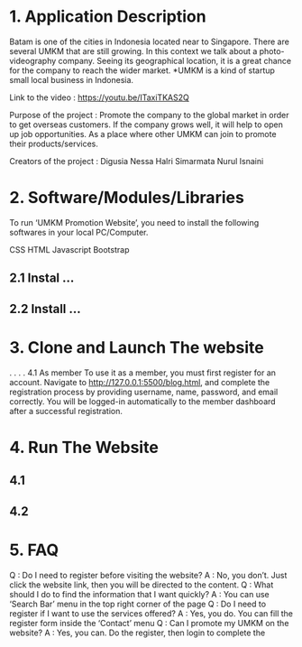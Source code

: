 # 1. Application Description

Batam is one of the cities in Indonesia located near to Singapore. There are several UMKM that are still growing. In this context we talk about a photo-videography company. Seeing its geographical location, it is a great chance for the company to reach the wider market.
*UMKM is a kind of startup small local business in Indonesia.

Link to the video : https://youtu.be/ITaxiTKAS2Q

Purpose of the project :
Promote the company to the global market in order to get overseas customers.
If the company grows well, it will help to open up job opportunities.
As a place where other UMKM can join to promote their products/services.

Creators of the project :
Digusia Nessa
Halri Simarmata
Nurul Isnaini

# 2. Software/Modules/Libraries

To run ‘UMKM Promotion Website’, you need to install the following softwares in your local PC/Computer.

CSS
HTML
Javascript
Bootstrap

## 2.1 Instal …

## 2.2 Install …

# 3. Clone and Launch The website

.
.
.
.
4.1 As member
To use it as a member, you must first register for an account. Navigate to http://127.0.0.1:5500/blog.html, and complete the registration process by providing username, name, password, and email correctly. You will be logged-in automatically to the member dashboard after a successful registration.

# 4. Run The Website

## 4.1

## 4.2
# 5. FAQ

Q : Do I need to register before visiting the website?
A : No, you don’t. Just click the website link, then you will be directed to the content.
Q : What should I do to find the information that I want quickly?
A : You can use ‘Search Bar’ menu in the top right corner of the page
Q : Do I need to register if I want to use the services offered?
A : Yes, you do. You can fill the register form inside the ‘Contact’ menu
Q : Can I promote my UMKM on the website?
A : Yes, you can. Do the register, then login to complete the
